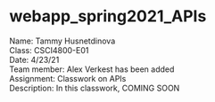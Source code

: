 # webapp_spring2021_APIs

Name: Tammy Husnetdinova <br>
Class: CSCI4800-E01 <br>
Date: 4/23/21 <br>
Team member: Alex Verkest has been added <br>
Assignment: Classwork on APIs <br>
Description: In this classwork, COMING SOON <br>
